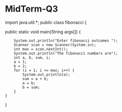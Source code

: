 # MidTerm-Q3
import java.util.*;
public class fibonacci {



public static void main(String args[]) {
		
		System.out.println("Enter fibonacci outcomes ");
		Scanner scan = new Scanner(System.in);
		int max = scan.nextInt();
		System.out.println("The fibonacci numbers are");
		int a, b, sum, i;
		a = 1; 
		b = 2;
		for (i = 1; i <= max; i++) {
			System.out.println(a);
			sum = a + b;
			a = b;
			b = sum;
		}
	}
}
